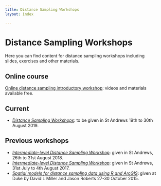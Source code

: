 ```yaml
---
title: Distance Sampling Workshops
layout: index

---
```


# Distance Sampling Workshops

Here you can find content for distance sampling workshops including slides, exercises and other materials.

## Online course

[Online distance sampling introductory workshop](online-course): videos and materials available free.


## Current

- [*Distance Sampling Workshops*](standrews-2019): to be given in St Andrews 19th to 30th August 2019.

## Previous workshops

- [*Intermediate-level Distance Sampling Workshop*](stand-intermed-2018): given in St Andrews, 26th to 31st August 2018.
- [*Intermediate-level Distance Sampling Workshop*](stand-intermed-2017): given in St Andrews, 31st July to 4th August 2017.
- [*Spatial models for distance sampling data using R and ArcGIS*](duke-spatial-2015): given at Duke by David L Miller and Jason Roberts 27-30 October 2015.

